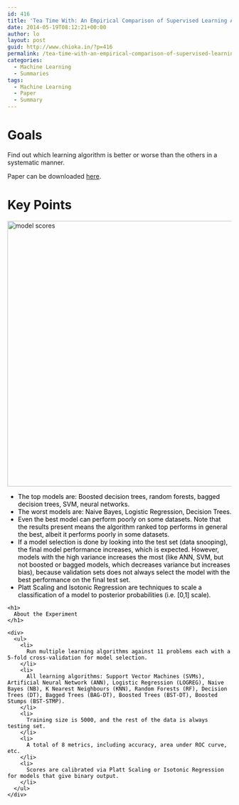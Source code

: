 ```yaml
---
id: 416
title: 'Tea Time With: An Empirical Comparison of Supervised Learning Algorithms'
date: 2014-05-19T08:12:21+00:00
author: lo
layout: post
guid: http://www.chioka.in/?p=416
permalink: /tea-time-with-an-empirical-comparison-of-supervised-learning-algorithms/
categories:
  - Machine Learning
  - Summaries
tags:
  - Machine Learning
  - Paper
  - Summary
---
```

# Goals

Find out which learning algorithm is better or worse than the others in a systematic manner.

Paper can be downloaded [here](http://www.cs.cornell.edu/~caruana/ctp/ct.papers/caruana.icml06.pdf).

# Key Points

[<img class="aligncenter size-full wp-image-417" src="http://www.chioka.in/wp-content/uploads/2014/05/model-scores.png" alt="model scores" width="825" height="597" srcset="/wp-content/uploads/2014/05/model-scores.png 825w, /wp-content/uploads/2014/05/model-scores-580x419.png 580w, /wp-content/uploads/2014/05/model-scores-624x451.png 624w" sizes="(max-width: 825px) 100vw, 825px" />](http://www.chioka.in/wp-content/uploads/2014/05/model-scores.png)

<div>
  <div style="color: #000000;">
    <ul>
      <li>
        The top models are: Boosted decision trees, random forests, bagged decision trees, SVM, neural networks.
      </li>
      <li>
        The worst models are: Naive Bayes, Logistic Regression, Decision Trees.
      </li>
      <li>
        Even the best model can perform poorly on some datasets. Note that the results present means the algorithm ranked top performs in general the best, albeit it performs poorly in some datasets.
      </li>
      <li>
        If a model selection is done by looking into the test set (data snooping), the final model performance increases, which is expected. However, models with the high variance increases the most (like ANN, SVM, but not boosted or bagged models, which decreases variance but increases bias), because validation sets does not always select the model with the best performance on the final test set.
      </li>
      <li>
        Platt Scaling and Isotonic Regression are techniques to scale a classification of a model to posterior probabilities (i.e. [0,1] scale).
      </li>
    </ul>
    
    <h1>
      About the Experiment
    </h1>
    
    <div>
      <ul>
        <li>
          Run multiple learning algorithms against 11 problems each with a 5-fold cross-validation for model selection.
        </li>
        <li>
          All learning algorithms: Support Vector Machines (SVMs), Artificial Neural Network (ANN), Logistic Regression (LOGREG), Naive Bayes (NB), K Nearest Neighbours (KNN), Random Forests (RF), Decision Trees (DT), Bagged Trees (BAG-DT), Boosted Trees (BST-DT), Boosted Stumps (BST-STMP).
        </li>
        <li>
          Training size is 5000, and the rest of the data is always testing set.
        </li>
        <li>
          A total of 8 metrics, including accuracy, area under ROC curve, etc.
        </li>
        <li>
          Scores are calibrated via Platt Scaling or Isotonic Regression for models that give binary output.
        </li>
      </ul>
    </div>
  </div>
</div>